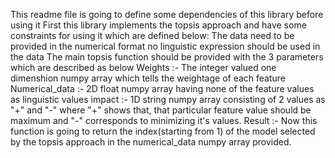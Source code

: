 This readme file is going to define some dependencies of this library before using it
First this library implements the topsis approach and have some constraints for using it which are defined below:
The data need to be provided in the numerical format no linguistic expression should be used in the data
The main topsis function should be provided with the 3 parameters which are described as below
Weights :- The integer valued one dimenshion numpy array which tells the weightage of each feature
Numerical_data :- 2D float numpy array having none of the feature values as linguistic values
impact :- 1D string numpy array consisting of 2 values as "+" and "-" where "+" shows that, that particular feature value should be maximum and "-" corresponds to minimizing it's values.
Result :- Now this function is going to return the index(starting from 1) of the model selected by the topsis approach in the numerical_data numpy array provided.